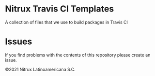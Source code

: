 # Nitrux Travis CI Templates
A collection of files that we use to build packages in Travis CI

# Issues
If you find problems with the contents of this repository please create an issue.

©2021 Nitrux Latinoamericana S.C.
